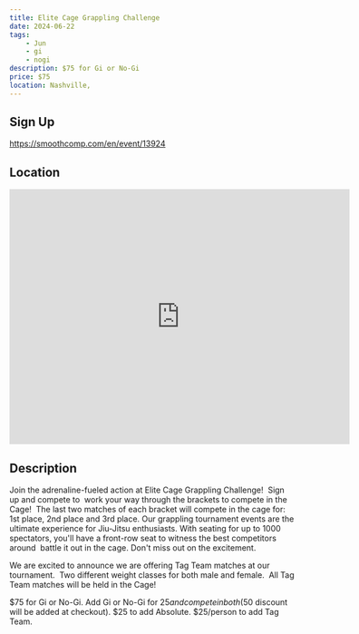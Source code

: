 ```yaml
---
title: Elite Cage Grappling Challenge
date: 2024-06-22
tags:
    - Jun
    - gi 
    - nogi 
description: ​$75 for Gi or No-Gi
price: $75
location: Nashville,
---
```

## Sign Up
https://smoothcomp.com/en/event/13924

## Location
<iframe src="https://www.google.com/maps/embed?pb=!1m18!1m12!1m3!1d12345.6789!2d-86.2726948!3d36.1983173!2m3!1f0!2f0!3f0!3m2!1i1024!2i768!4f13.1!3m3!1m2!1s0x0%3A0x0!2z36.1983173!5e0!3m2!1sen!2sus!4v1234567890" width="600" height="450" style="border:0;" allowfullscreen="" loading="lazy"></iframe>

## Description
Join the adrenaline-fueled action at Elite Cage Grappling Challenge!  Sign up and compete to  work your way through the brackets to compete in the Cage!  The last two matches of each bracket will compete in the cage for: 1st place, 2nd place and 3rd place. Our grappling tournament events are the ultimate experience for Jiu-Jitsu enthusiasts. With seating for up to 1000 spectators, you'll have a front-row seat to witness the best competitors around  battle it out in the cage. Don't miss out on the excitement.


We are excited to announce we are offering Tag Team matches at our tournament.  Two different weight classes for both male and female.  All Tag Team matches will be held in the Cage!


$75 for Gi or No-Gi. Add Gi or No-Gi for $25 and compete in both ($50 discount will be added at checkout). $25 to add Absolute. $25/person to add Tag Team.